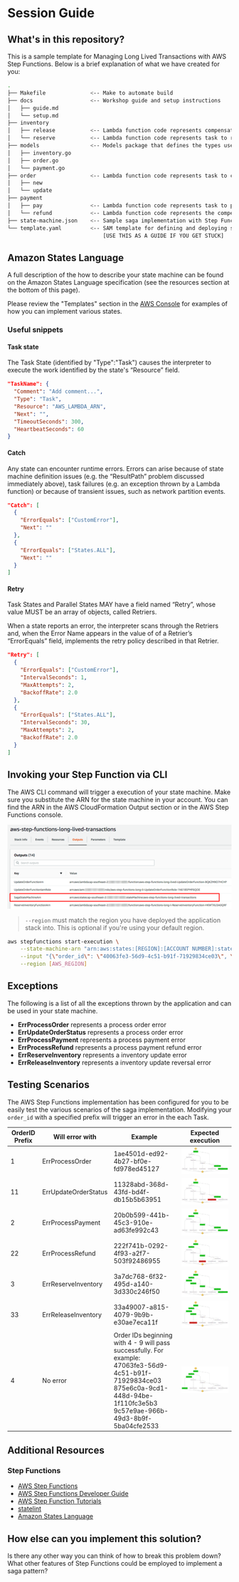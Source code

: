 # Session Guide

## What's in this repository?

This is a sample template for Managing Long Lived Transactions with AWS Step Functions. Below is a brief explanation of what we have created for you:

``` bash
.
├── Makefile              <-- Make to automate build
├── docs                  <-- Workshop guide and setup instructions
│   ├── guide.md
│   └── setup.md
├── inventory
│   ├── release           <-- Lambda function code represents compensating transaction to release inventory
│   └── reserve           <-- Lambda function code represents task to reserve order items from the inventory
├── models                <-- Models package that defines the types used by the various functions and state data
│   ├── inventory.go
│   ├── order.go
│   └── payment.go
├── order                 <-- Lambda function code represents task to create a new order and set status to "new order"
│   ├── new
│   └── update
├── payment
│   ├── pay               <-- Lambda function code represents task to process financial transaction for the order
│   └── refund            <-- Lambda function code represents the compensating transaction to refund customer order
├── state-machine.json    <-- Sample saga implementation with Step Functions
└── template.yaml         <-- SAM template for defining and deploying serverless application resources
                              [USE THIS AS A GUIDE IF YOU GET STUCK]

```

## Amazon States Language

A full description of the how to describe your state machine can be found on the Amazon States Language specification (see the resources section at the bottom of this page).

Please review the "Templates" section in the [AWS Console](https://console.aws.amazon.com/states/home) for examples of how you can implement various states.

### Useful snippets

#### Task state

The Task State (identified by "Type":"Task") causes the interpreter to execute the work identified by the state's “Resource” field.

```json
"TaskName": {
  "Comment": "Add comment...",
  "Type": "Task",
  "Resource": "AWS_LAMBDA_ARN",
  "Next": "",
  "TimeoutSeconds": 300,
  "HeartbeatSeconds": 60
}
```

#### Catch
Any state can encounter runtime errors. Errors can arise because of state machine definition issues (e.g. the “ResultPath” problem discussed immediately above), task failures (e.g. an exception thrown by a Lambda function) or because of transient issues, such as network partition events.

```json
"Catch": [
  {
    "ErrorEquals": ["CustomError"],
    "Next": ""
  },
  {
    "ErrorEquals": ["States.ALL"],
    "Next": ""
  }
]
```

#### Retry
Task States and Parallel States MAY have a field named “Retry”, whose value MUST be an array of objects, called Retriers.

When a	state reports an error, the interpreter scans through the Retriers and, when the Error Name appears in the value of of a Retrier’s “ErrorEquals” field, implements the retry policy described in that Retrier.

```json
"Retry": [
  {
    "ErrorEquals": ["CustomError"],
    "IntervalSeconds": 1,
    "MaxAttempts": 2,
    "BackoffRate": 2.0
  },
  {
    "ErrorEquals": ["States.ALL"],
    "IntervalSeconds": 30,
    "MaxAttempts": 2,
    "BackoffRate": 2.0
  }
]
```

## Invoking your Step Function via CLI

The AWS CLI command will trigger a execution of your state machine. Make sure you substitute the ARN for the state machine in your account. You can find the ARN in the AWS CloudFormation Output section or in the AWS Step Functions console.

![CloudFormation Output](images/cfn-output.png)

> `--region` must match the region you have deployed the application stack into. This is optional if you're using your default region.

``` bash
aws stepfunctions start-execution \
    --state-machine-arn "arn:aws:states:[REGION]:[ACCOUNT NUMBER]:stateMachine:[STATEMACHINE-NAME]" \
    --input "{\"order_id\": \"40063fe3-56d9-4c51-b91f-71929834ce03\", \"order_date\": \"2018-10-19T10:50:16+08:00\", \"customer_id\": \"8d04ea6f-c6b2-4422-8550-839a16f01feb\", \"items\": [{ \"item_id\": \"567\", \"qty\": 1.0, \"description\": \"Cart item 1\", \"unit_price\": 199.99    }]}" \
    --region [AWS_REGION]
```

## Exceptions

The following is a list of all the exceptions thrown by the application and can be used in your state machine.

* **ErrProcessOrder** represents a process order error
* **ErrUpdateOrderStatus** represents a process order error
* **ErrProcessPayment** represents a process payment error
* **ErrProcessRefund** represents a process payment refund error
* **ErrReserveInventory** represents a inventory update error
* **ErrReleaseInventory** represents a inventory update reversal error

## Testing Scenarios

The AWS Step Functions implementation has been configured for you to be easily test the various scenarios of the saga implementation. Modifying your `order_id` with a specified prefix will trigger an error in the each Task.

OrderID Prefix | Will error with | Example | Expected execution
------------ | ------------- | --- | ---
1 | ErrProcessOrder | 1ae4501d-ed92-4b27-bf0e-fd978ed45127 | ![1](images/paths-breakdown-1.png) 
11 | ErrUpdateOrderStatus | 11328abd-368d-43fd-bd4f-db15b5b63951 | ![11](images/paths-breakdown-11.png)
2 | ErrProcessPayment | 20b0b599-441b-45c3-910e-ad63fe992c43 | ![2](images/paths-breakdown-2.png)
22 | ErrProcessRefund | 222f741b-0292-4f93-a2f7-503f92486955 | ![22](images/paths-breakdown-22.png)
3 | ErrReserveInventory | 3a7dc768-6f32-495d-a140-3d330c246f50 | ![3](images/paths-breakdown-3.png)
33 | ErrReleaseInventory | 33a49007-a815-4079-9b9b-e30ae7eca11f | ![3](images/paths-breakdown-33.png)
4 | No error | Order IDs beginning with 4 - 9 will pass successfully. For example:<br>47063fe3-56d9-4c51-b91f-71929834ce03<br>875e6c0a-9cd1-448d-94be-1f110fc3e5b3<br>9c57e9ae-966b-49d3-8b9f-5ba04cfe2533| ![4-9](images/paths-breakdown-7.png)


## Additional Resources

### Step Functions

* [AWS Step Functions](https://aws.amazon.com/step-functions/)
* [AWS Step Functions Developer Guide](https://docs.aws.amazon.com/step-functions/latest/dg/welcome.html)
* [AWS Step Function Tutorials](https://docs.aws.amazon.com/step-functions/latest/dg/tutorials.html)
* [statelint](https://github.com/awslabs/statelint)
* [Amazon States Language](https://states-language.net/spec.html)

## How else can you implement this solution?

Is there any other way you can think of how to break this problem down? What other features of Step Functions could be employed to implement a saga pattern?